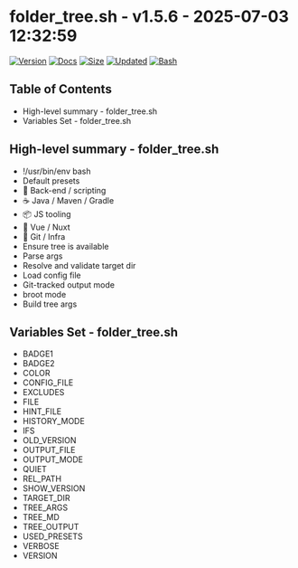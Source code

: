 # folder_tree.sh - v1.5.6 - 2025-07-03 12:32:59

[![Version](https://img.shields.io/badge/version-1.5.6-purple.svg)](./folder_tree.sh)
[![Docs](https://img.shields.io/badge/docs-generated-orange.svg)](./docs/folder_tree.md)
[![Size](https://img.shields.io/badge/size-7.7KB-yellow)](./folder_tree.sh)
[![Updated](https://img.shields.io/badge/updated-2025--07--03-blue)](./folder_tree.sh)
[![Bash](https://img.shields.io/badge/bash-5--2--37-red)](https://www.gnu.org/software/bash/)

## Table of Contents
- High-level summary - folder_tree.sh
- Variables Set - folder_tree.sh

## High-level summary - folder_tree.sh
- !/usr/bin/env bash
- Default presets
- 🧰 Back-end / scripting
- ☕ Java / Maven / Gradle
- 📦 JS tooling
- 🎨 Vue / Nuxt
- 🧾 Git / Infra
- Ensure tree is available
- Parse args
- Resolve and validate target dir
- Load config file
- Git-tracked output mode
- broot mode
- Build tree args

## Variables Set - folder_tree.sh
- BADGE1
- BADGE2
- COLOR
- CONFIG_FILE
- EXCLUDES
- FILE
- HINT_FILE
- HISTORY_MODE
- IFS
- OLD_VERSION
- OUTPUT_FILE
- OUTPUT_MODE
- QUIET
- REL_PATH
- SHOW_VERSION
- TARGET_DIR
- TREE_ARGS
- TREE_MD
- TREE_OUTPUT
- USED_PRESETS
- VERBOSE
- VERSION
